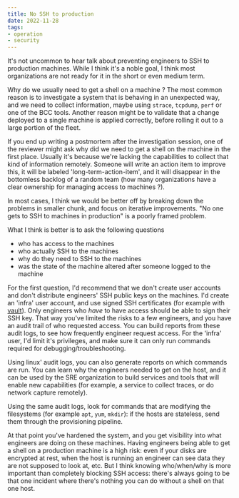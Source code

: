 ```yaml
---
title: No SSH to production
date: 2022-11-28
tags:
- operation
- security
---
```

It's not uncommon to hear talk about preventing engineers to SSH to production machines. While I think it's a noble goal, I think most organizations are not ready for it in the short or even medium term.

Why do we usually need to get a shell on a machine ? The most common reason is to investigate a system that is behaving in an unexpected way, and we need to collect information, maybe using `strace`, `tcpdump`, `perf` or one of the BCC tools. Another reason might be to validate that a change deployed to a single machine is applied correctly, before rolling it out to a large portion of the fleet.

If you end up writing a postmortem after the investigation session, one of the reviewer might ask why did we need to get a shell on the machine in the first place. Usually it's because we're lacking the capabilities to collect that kind of information remotely. Someone will write an action item to improve this, it will be labeled 'long-term-action-item', and it will disappear in the bottomless backlog of a random team (how many organizations have a clear ownership for managing access to machines ?).

In most cases, I think we would be better off by breaking down the problems in smaller chunk, and focus on iterative improvements. "No one gets to SSH to machines in production" is a poorly framed problem.

What I think is better is to ask the following questions
- who has access to the machines
- who actually SSH to the machines
- why do they need to SSH to the machines
- was the state of the machine altered after someone logged to the machine

For the first question, I'd recommend that we don't create user accounts and don't distribute engineers' SSH public keys on the machines. I'd create an 'infra' user account, and use signed SSH certificates (for example with [vault](https://www.hashicorp.com/products/vault/ssh-with-vault)). Only engineers who *have* to have access should be able to sign their SSH key. That way you've limited the risks to a few engineers, and you have an audit trail of who requested access. You can build reports from these audit logs, to see how frequently engineer request access. For the 'infra' user, I'd limit it's privileges, and make sure it can only run commands required for debugging/troubleshooting.

Using linux' audit logs, you can also generate reports on which commands are run. You can learn why the engineers needed to get on the host, and it can be used by the SRE organization to build services and tools that will enable new capabilities (for example, a service to collect traces, or do network capture remotely).

Using the same audit logs, look for commands that are modifying the filesystems (for example `apt`, `yum`, `mkdir`): if the hosts are stateless, send them through the provisioning pipeline.

At that point you've hardened the system, and you get visibility into what engineers are doing on these machines. Having engineers being able to get a shell on a production machine is a high risk: even if your disks are encrypted at rest, when the host is running an engineer can see data they are not supposed to look at, etc. But I think knowing who/when/why is more important than completely blocking SSH access: there's always going to be that one incident where there's nothing you can do without a shell on that one host.
